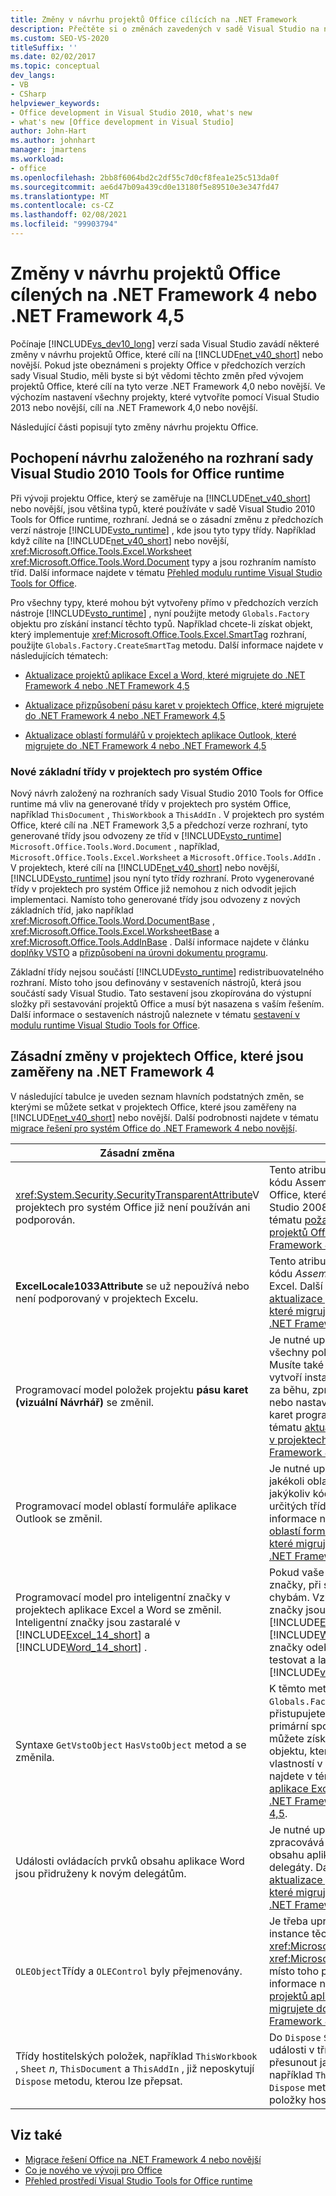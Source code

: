 ```yaml
---
title: Změny v návrhu projektů Office cílících na .NET Framework
description: Přečtěte si o změnách zavedených v sadě Visual Studio na návrh projektů Office, které cílí na .NET Framework 4 nebo novější.
ms.custom: SEO-VS-2020
titleSuffix: ''
ms.date: 02/02/2017
ms.topic: conceptual
dev_langs:
- VB
- CSharp
helpviewer_keywords:
- Office development in Visual Studio 2010, what's new
- what's new [Office development in Visual Studio]
author: John-Hart
ms.author: johnhart
manager: jmartens
ms.workload:
- office
ms.openlocfilehash: 2bb8f6064bd2c2df55c7d0cf8fea1e25c513da0f
ms.sourcegitcommit: ae6d47b09a439cd0e13180f5e89510e3e347fd47
ms.translationtype: MT
ms.contentlocale: cs-CZ
ms.lasthandoff: 02/08/2021
ms.locfileid: "99903794"
---
```

# <a name="changes-to-the-design-of-office-projects-that-target-the-net-framework-4-or-the-net-framework-45"></a>Změny v návrhu projektů Office cílených na .NET Framework 4 nebo .NET Framework 4,5
  Počínaje [!INCLUDE[vs_dev10_long](../sharepoint/includes/vs-dev10-long-md.md)] verzí sada Visual Studio zavádí některé změny v návrhu projektů Office, které cílí na [!INCLUDE[net_v40_short](../sharepoint/includes/net-v40-short-md.md)] nebo novější. Pokud jste obeznámeni s projekty Office v předchozích verzích sady Visual Studio, měli byste si být vědomi těchto změn před vývojem projektů Office, které cílí na tyto verze .NET Framework 4,0 nebo novější. Ve výchozím nastavení všechny projekty, které vytvoříte pomocí Visual Studio 2013 nebo novější, cílí na .NET Framework 4,0 nebo novější.

 Následující části popisují tyto změny návrhu projektu Office.

## <a name="understand-the-interface-based-design-of-the-visual-studio-2010-tools-for-office-runtime"></a>Pochopení návrhu založeného na rozhraní sady Visual Studio 2010 Tools for Office runtime
 Při vývoji projektu Office, který se zaměřuje na [!INCLUDE[net_v40_short](../sharepoint/includes/net-v40-short-md.md)] nebo novější, jsou většina typů, které používáte v sadě Visual Studio 2010 Tools for Office runtime, rozhraní. Jedná se o zásadní změnu z předchozích verzí nástroje [!INCLUDE[vsto_runtime](../vsto/includes/vsto-runtime-md.md)] , kde jsou tyto typy třídy. Například když cílíte na [!INCLUDE[net_v40_short](../sharepoint/includes/net-v40-short-md.md)] nebo novější, <xref:Microsoft.Office.Tools.Excel.Worksheet> <xref:Microsoft.Office.Tools.Word.Document> typy a jsou rozhraním namísto tříd. Další informace najdete v tématu [Přehled modulu runtime Visual Studio Tools for Office](../vsto/visual-studio-tools-for-office-runtime-overview.md).

 Pro všechny typy, které mohou být vytvořeny přímo v předchozích verzích nástroje [!INCLUDE[vsto_runtime](../vsto/includes/vsto-runtime-md.md)] , nyní použijte metody `Globals.Factory` objektu pro získání instancí těchto typů. Například chcete-li získat objekt, který implementuje <xref:Microsoft.Office.Tools.Excel.SmartTag> rozhraní, použijte `Globals.Factory.CreateSmartTag` metodu. Další informace najdete v následujících tématech:

- [Aktualizace projektů aplikace Excel a Word, které migrujete do .NET Framework 4 nebo .NET Framework 4,5](../vsto/updating-excel-and-word-projects-that-you-migrate-to-the-dotnet-framework-4-or-the-dotnet-framework-4-5.md)

- [Aktualizace přizpůsobení pásu karet v projektech Office, které migrujete do .NET Framework 4 nebo .NET Framework 4,5](update-ribbon-customizations-in-office-projects-to-migrate-to-dotnet-framework-4-or-4-5.md)

- [Aktualizace oblastí formulářů v projektech aplikace Outlook, které migrujete do .NET Framework 4 nebo .NET Framework 4,5](../vsto/updating-form-regions-in-outlook-projects-that-you-migrate-to-the-dotnet-framework-4-or-the-dotnet-framework-4-5.md)

### <a name="new-base-classes-in-office-projects"></a>Nové základní třídy v projektech pro systém Office
 Nový návrh založený na rozhraních sady Visual Studio 2010 Tools for Office runtime má vliv na generované třídy v projektech pro systém Office, například `ThisDocument` , `ThisWorkbook` a `ThisAddIn` . V projektech pro systém Office, které cílí na .NET Framework 3,5 a předchozí verze rozhraní, tyto generované třídy jsou odvozeny ze tříd v [!INCLUDE[vsto_runtime](../vsto/includes/vsto-runtime-md.md)] `Microsoft.Office.Tools.Word.Document` , například, `Microsoft.Office.Tools.Excel.Worksheet` a `Microsoft.Office.Tools.AddIn` . V projektech, které cílí na [!INCLUDE[net_v40_short](../sharepoint/includes/net-v40-short-md.md)] nebo novější, [!INCLUDE[vsto_runtime](../vsto/includes/vsto-runtime-md.md)] jsou nyní tyto třídy rozhraní. Proto vygenerované třídy v projektech pro systém Office již nemohou z nich odvodit jejich implementaci. Namísto toho generované třídy jsou odvozeny z nových základních tříd, jako například <xref:Microsoft.Office.Tools.Word.DocumentBase> , <xref:Microsoft.Office.Tools.Excel.WorksheetBase> a <xref:Microsoft.Office.Tools.AddInBase> . Další informace najdete v článku [doplňky VSTO](../vsto/programming-vsto-add-ins.md) a [přizpůsobení na úrovni dokumentu programu](../vsto/programming-document-level-customizations.md).

 Základní třídy nejsou součástí [!INCLUDE[vsto_runtime](../vsto/includes/vsto-runtime-md.md)] redistribuovatelného rozhraní. Místo toho jsou definovány v sestaveních nástrojů, která jsou součástí sady Visual Studio. Tato sestavení jsou zkopírována do výstupní složky při sestavování projektů Office a musí být nasazena s vaším řešením. Další informace o sestaveních nástrojů naleznete v tématu [sestavení v modulu runtime Visual Studio Tools for Office](../vsto/assemblies-in-the-visual-studio-tools-for-office-runtime.md).

## <a name="breaking-changes-in-office-projects-that-are-retargeted-to-the-net-framework-4"></a>Zásadní změny v projektech Office, které jsou zaměřeny na .NET Framework 4
 V následující tabulce je uveden seznam hlavních podstatných změn, se kterými se můžete setkat v projektech Office, které jsou zaměřeny na [!INCLUDE[net_v40_short](../sharepoint/includes/net-v40-short-md.md)] nebo novější. Další podrobnosti najdete v tématu [migrace řešení pro systém Office do .NET Framework 4 nebo novější](../vsto/migrating-office-solutions-to-the-dotnet-framework-4-or-later.md).

|Zásadní změna|Následky|
|---------------------|-----------------|
|<xref:System.Security.SecurityTransparentAttribute>V projektech pro systém Office již není používán ani podporován.|Tento atribut je nutné odebrat ze souboru kódu AssemblyInfo v projektech pro systém Office, které upgradujete ze sady Visual Studio 2008. Další informace najdete v tématu [požadované změny pro spouštění projektů Office, které migrujete do .NET Framework 4 nebo .NET Framework 4,5](../vsto/required-changes-to-run-office-projects-that-you-migrate-to-the-dotnet-framework-4-or-the-dotnet-framework-4-5.md).|
|**ExcelLocale1033Attribute** se už nepoužívá nebo není podporovaný v projektech Excelu.|Tento atribut je nutné odebrat ze souboru kódu *AssemblyInfo* v projektech aplikace Excel. Další informace najdete v tématu [aktualizace projektů aplikace Excel a Word, které migrujete do .NET Framework 4 nebo .NET Framework 4,5](../vsto/updating-excel-and-word-projects-that-you-migrate-to-the-dotnet-framework-4-or-the-dotnet-framework-4-5.md).|
|Programovací model položek projektu **pásu karet (vizuální Návrhář)** se změnil.|Je nutné upravit soubor kódu na pozadí pro všechny položky pásu karet v projektu. Musíte také upravit jakýkoli kód, který vytvoří instanci ovládacích prvků pásu karet za běhu, zpracovává události pásu karet nebo nastavuje pozici komponenty pásu karet programově. Další informace najdete v tématu [aktualizace přizpůsobení pásu karet v projektech Office, které migrujete do .NET Framework 4 nebo .NET Framework 4,5](update-ribbon-customizations-in-office-projects-to-migrate-to-dotnet-framework-4-or-4-5.md).|
|Programovací model oblastí formuláře aplikace Outlook se změnil.|Je nutné upravit soubor kódu na pozadí pro jakékoli oblasti formuláře v projektu a jakýkoliv kód, který vytváří instance určitých tříd oblastí formuláře za běhu. Další informace najdete v tématu [aktualizace oblastí formulářů v projektech Outlooku, které migrujete do .NET Framework 4 nebo .NET Framework 4,5](../vsto/updating-form-regions-in-outlook-projects-that-you-migrate-to-the-dotnet-framework-4-or-the-dotnet-framework-4-5.md).|
|Programovací model pro inteligentní značky v projektech aplikace Excel a Word se změnil. Inteligentní značky jsou zastaralé v [!INCLUDE[Excel_14_short](../vsto/includes/excel-14-short-md.md)] a [!INCLUDE[Word_14_short](../vsto/includes/word-14-short-md.md)] .|Pokud vaše řešení používá inteligentní značky, při sestavování projektu dojde k chybám. Vzhledem k tomu, že inteligentní značky jsou zastaralé v [!INCLUDE[Excel_14_short](../vsto/includes/excel-14-short-md.md)] a [!INCLUDE[Word_14_short](../vsto/includes/word-14-short-md.md)] , je nutné značky odebrat předtím, než budete moci testovat a ladit řešení v [!INCLUDE[vs_dev12](../vsto/includes/vs-dev12-md.md)] nebo novějším.|
|Syntaxe `GetVstoObject` `HasVstoObject` metod a se změnila.|K těmto metodám musíte předat `Globals.Factory` objekt, když k nim přistupujete v nativních objektech z primární spolupráce sestavení (PIA), nebo můžete získat přístup k těmto metodám objektu, který je vrácen `Globals.Factory` vlastností v projektu. Další informace najdete v tématu [aktualizace projektů aplikace Excel a Word, které migrujete do .NET Framework 4 nebo .NET Framework 4,5](../vsto/updating-excel-and-word-projects-that-you-migrate-to-the-dotnet-framework-4-or-the-dotnet-framework-4-5.md).|
|Události ovládacích prvků obsahu aplikace Word jsou přidruženy k novým delegátům.|Je nutné upravit jakýkoli kód, který zpracovává události ovládacích prvků obsahu aplikace Word, a určit tak nové delegáty. Další informace najdete v tématu [aktualizace projektů aplikace Excel a Word, které migrujete do .NET Framework 4 nebo .NET Framework 4,5](../vsto/updating-excel-and-word-projects-that-you-migrate-to-the-dotnet-framework-4-or-the-dotnet-framework-4-5.md).|
|`OLEObject`Třídy a `OLEControl` byly přejmenovány.|Je třeba upravit jakýkoli kód, který používá instance těchto tříd pro <xref:Microsoft.Office.Tools.Excel.ControlSite> <xref:Microsoft.Office.Tools.Word.ControlSite> místo toho použití nebo objektů. Další informace najdete v tématu [aktualizace projektů aplikace Excel a Word, které migrujete do .NET Framework 4 nebo .NET Framework 4,5](../vsto/updating-excel-and-word-projects-that-you-migrate-to-the-dotnet-framework-4-or-the-dotnet-framework-4-5.md).|
|Třídy hostitelských položek, například `ThisWorkbook` , `Sheet` *n*, `ThisDocument` a `ThisAddIn` , již neposkytují `Dispose` metodu, kterou lze přepsat.|Do `Dispose` `Shutdown` obslužné rutiny události v třídě položky hostitele musíte přesunout jakýkoliv kód v přepsání metody, například `ThisAddIn_Shutdown` a odebrat `Dispose` metodu override z vaší třídy položky hostitele.|

## <a name="see-also"></a>Viz také
- [Migrace řešení Office na .NET Framework 4 nebo novější](../vsto/migrating-office-solutions-to-the-dotnet-framework-4-or-later.md)
- [Co je nového ve vývoji pro Office](/previous-versions/86bkz018(v=vs.110))
- [Přehled prostředí Visual Studio Tools for Office runtime](../vsto/visual-studio-tools-for-office-runtime-overview.md)
